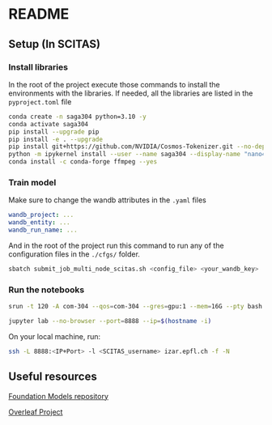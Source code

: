 # README
## Setup (In SCITAS)
### Install libraries
In the root of the project execute those commands to install the environments with the libraries. If needed, all the libraries are listed in the `pyproject.toml` file
```bash
conda create -n saga304 python=3.10 -y
conda activate saga304
pip install --upgrade pip
pip install -e . --upgrade
pip install git+https://github.com/NVIDIA/Cosmos-Tokenizer.git --no-dependencies
python -m ipykernel install --user --name saga304 --display-name "nano4M kernel (saga304)"
conda install -c conda-forge ffmpeg --yes
```

### Train model
Make sure to change the wandb attributes in the `.yaml` files
```yaml
wandb_project: ...
wandb_entity: ...
wandb_run_name: ...
```
And in the root of the project run this command to run any of the configuration files in the `./cfgs/` folder. 
```bash
sbatch submit_job_multi_node_scitas.sh <config_file> <your_wandb_key>
```

### Run the notebooks
```bash
srun -t 120 -A com-304 --qos=com-304 --gres=gpu:1 --mem=16G --pty bash
```
```bash
jupyter lab --no-browser --port=8888 --ip=$(hostname -i)
```
On your local machine, run:
```bash
ssh -L 8888:<IP+Port> -l <SCITAS_username> izar.epfl.ch -f -N
```

## Useful resources
[Foundation Models repository](https://github.com/EPFL-VILAB/com-304-FM-project)

[Overleaf Project](https://www.overleaf.com/read/brbpqrkfsnmn#35fa19)
